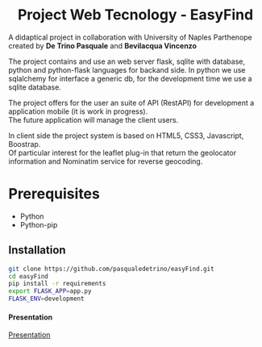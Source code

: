 <h1 align="center">Project Web Tecnology - EasyFind </h1>

A didaptical project in collaboration with University of Naples Parthenope created by <b>De Trino Pasquale</b> and <b>Bevilacqua Vincenzo </b>  


The project contains and use an web server flask, sqlite with database, python and python-flask languages for backand side.
In python we use sqlalchemy for interface a generic db, for the development time we use a sqlite database.

The project offers for the user an suite of API (RestAPI) for development a application mobile (it is work in progress).
<br>The future application will manage the client users.

In client side the project system is based on HTML5, CSS3, Javascript, Boostrap.
<br>Of particular interest for the leaflet plug-in that return the geolocator information and Nominatim service for reverse geocoding.

# Prerequisites
* Python
* Python-pip

## Installation
```bash
git clone https://github.com/pasqualedetrino/easyFind.git
cd easyFind
pip install -r requirements
export FLASK_APP=app.py
FLASK_ENV=development
```
<h4>Presentation</h4>
<a href="Presentazione_progetto_completo-[Bevilacqua-De_Trino].pdf">
Presentation </a>

